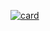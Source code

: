 [![card](https://github-readme-stats.vercel.app/api?username=KarolineGoergen&theme=radical&show_icons=true)](https://github.com/KarolineGoergen/)
